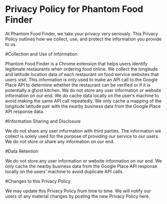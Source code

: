 # Privacy Policy for Phantom Food Finder

At Phantom Food Finder, we take your privacy very seriously. This Privacy Policy outlines how we collect, use, and protect the information you provide to us.

#Collection and Use of Information

Phantom Food Finder is a Chrome extension that helps users identify legitimate restaurants when ordering food online. We collect the longitude and latitude location data of each restaurant on food service websites that users visit. This information is only used to make an API call to the Google Place API to determine whether the restaurant can be verified or if it is potentially a ghost kitchen. We do not store any user information or website information on our end. We do cache data locally on the user's machine to avoid making the same API call repeatedly. We only cache a mapping of the longitude latitude pair with the nearby business data from the Google Place API response data.

#Information Sharing and Disclosure

We do not share any user information with third parties. The information we collect is solely used for the purpose of providing our service to our users. We do not store or share any information on our end.

#Data Retention

We do not store any user information or website information on our end. We only cache the nearby business data from the Google Place API response locally on the users' machine to avoid duplicate API calls.


#Changes to this Privacy Policy

We may update this Privacy Policy from time to time. We will notify our users of any material changes by posting the new Privacy Policy here.
